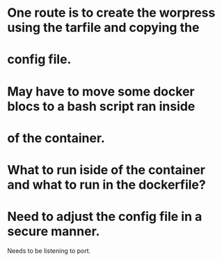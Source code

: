 # One route is to create the worpress using the tarfile and copying the
# config file. 
# May have to move some docker blocs to a bash script ran inside
# of the container.
# What to run iside of the container and what to run in the dockerfile?
# Need to adjust the config file in a secure manner.
Needs to be listening to port.
